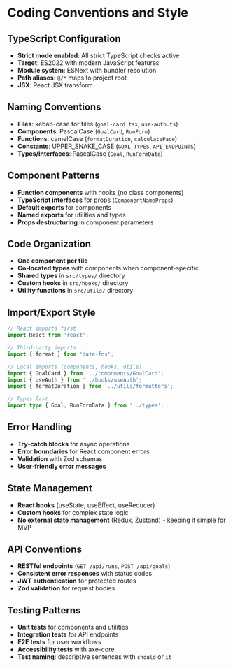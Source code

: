 # Coding Conventions and Style

## TypeScript Configuration

- **Strict mode enabled**: All strict TypeScript checks active
- **Target**: ES2022 with modern JavaScript features
- **Module system**: ESNext with bundler resolution
- **Path aliases**: `@/*` maps to project root
- **JSX**: React JSX transform

## Naming Conventions

- **Files**: kebab-case for files (`goal-card.tsx`, `use-auth.ts`)
- **Components**: PascalCase (`GoalCard`, `RunForm`)
- **Functions**: camelCase (`formatDuration`, `calculatePace`)
- **Constants**: UPPER_SNAKE_CASE (`GOAL_TYPES`, `API_ENDPOINTS`)
- **Types/Interfaces**: PascalCase (`Goal`, `RunFormData`)

## Component Patterns

- **Function components** with hooks (no class components)
- **TypeScript interfaces** for props (`ComponentNameProps`)
- **Default exports** for components
- **Named exports** for utilities and types
- **Props destructuring** in component parameters

## Code Organization

- **One component per file**
- **Co-located types** with components when component-specific
- **Shared types** in `src/types/` directory
- **Custom hooks** in `src/hooks/` directory
- **Utility functions** in `src/utils/` directory

## Import/Export Style

```typescript
// React imports first
import React from 'react';

// Third-party imports
import { format } from 'date-fns';

// Local imports (components, hooks, utils)
import { GoalCard } from '../components/GoalCard';
import { useAuth } from '../hooks/useAuth';
import { formatDuration } from '../utils/formatters';

// Types last
import type { Goal, RunFormData } from '../types';
```

## Error Handling

- **Try-catch blocks** for async operations
- **Error boundaries** for React component errors
- **Validation** with Zod schemas
- **User-friendly error messages**

## State Management

- **React hooks** (useState, useEffect, useReducer)
- **Custom hooks** for complex state logic
- **No external state management** (Redux, Zustand) - keeping it simple for MVP

## API Conventions

- **RESTful endpoints** (`GET /api/runs`, `POST /api/goals`)
- **Consistent error responses** with status codes
- **JWT authentication** for protected routes
- **Zod validation** for request bodies

## Testing Patterns

- **Unit tests** for components and utilities
- **Integration tests** for API endpoints
- **E2E tests** for user workflows
- **Accessibility tests** with axe-core
- **Test naming**: descriptive sentences with `should` or `it`
